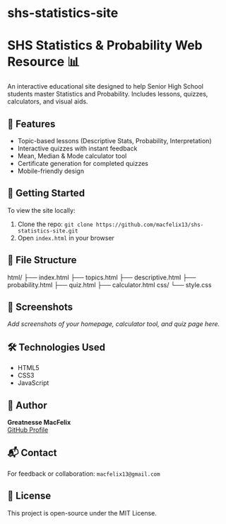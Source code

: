 # shs-statistics-site
# SHS Statistics & Probability Web Resource 📊

An interactive educational site designed to help Senior High School students master Statistics and Probability. Includes lessons, quizzes, calculators, and visual aids.

## 🌟 Features
- Topic-based lessons (Descriptive Stats, Probability, Interpretation)
- Interactive quizzes with instant feedback
- Mean, Median & Mode calculator tool
- Certificate generation for completed quizzes
- Mobile-friendly design

## 🚀 Getting Started
To view the site locally:
1. Clone the repo: `git clone https://github.com/macfelix13/shs-statistics-site.git`
2. Open `index.html` in your browser

## 📁 File Structure
html/ ├── index.html ├── topics.html ├── descriptive.html ├── probability.html ├── quiz.html ├── calculator.html css/ └── style.css

## 📸 Screenshots
_Add screenshots of your homepage, calculator tool, and quiz page here._

## 🛠️ Technologies Used
- HTML5
- CSS3
- JavaScript

## 🙌 Author
**Greatnesse MacFelix**  
[GitHub Profile](https://github.com/macfelix13)

## 📬 Contact
For feedback or collaboration: `macfelix13@gmail.com`

## 📄 License
This project is open-source under the MIT License.
